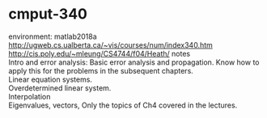 # cmput-340
environment: matlab2018a<br>
http://ugweb.cs.ualberta.ca/~vis/courses/num/index340.htm<br/>
http://cis.poly.edu/~mleung/CS4744/f04/Heath/ notes<br/>
Intro and error analysis: Basic error analysis and propagation. Know how to apply this for the problems in the subsequent chapters.<br/>
Linear equation systems.<br/>
Overdetermined linear system.<br/>
Interpolation<br/>
Eigenvalues, vectors, Only the topics of Ch4 covered in the lectures.<br/>
